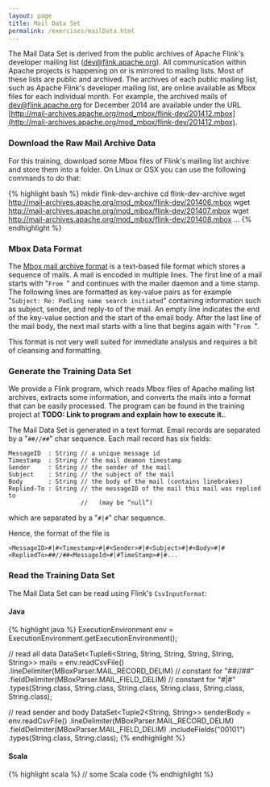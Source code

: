 ```yaml
---
layout: page
title: Mail Data Set
permalink: /exercises/mailData.html
---
```


The Mail Data Set is derived from the public archives of Apache Flink's developer mailing list (dev@flink.apache.org). All communication within Apache projects is happening on or is mirrored to mailing lists. Most of these lists are public and archived. The archives of each public mailing list, such as Apache Flink's developer mailing list, are online available as Mbox files for each individual month. For example, the archived mails of dev@flink.apache.org for December 2014 are available under the URL [http://mail-archives.apache.org/mod_mbox/flink-dev/201412.mbox](http://mail-archives.apache.org/mod_mbox/flink-dev/201412.mbox). 

### Download the Raw Mail Archive Data

For this training, download some Mbox files of Flink's mailing list archive and store them into a folder. On Linux or OSX you can use the following commands to do that:

{% highlight bash %}
mkdir flink-dev-archive
cd flink-dev-archive
wget http://mail-archives.apache.org/mod_mbox/flink-dev/201406.mbox
wget http://mail-archives.apache.org/mod_mbox/flink-dev/201407.mbox
wget http://mail-archives.apache.org/mod_mbox/flink-dev/201408.mbox
...
{% endhighlight %}

### Mbox Data Format

The [Mbox mail archive format](http://en.wikipedia.org/wiki/Mbox) is a text-based file format which stores a sequence of mails. A mail is encoded in multiple lines. The first line of a mail starts with "`From `" and continues with the mailer daemon and a time stamp. The following lines are formatted as key-value pairs as for example "`Subject: Re: Podling name search initiated`" containing information such as subject, sender, and reply-to of the mail. An empty line indicates the end of the key-value section and the start of the email body. After the last line of the mail body, the next mail starts with a line that begins again with "`From `".

This format is not very well suited for immediate analysis and requires a bit of cleansing and formatting.

### Generate the Training Data Set

We provide a Flink program, which reads Mbox files of Apache mailing list archives, extracts some information, and converts the mails into a format that can be easily processed. The program can be found in the training project at **TODO: Link to program and explain how to execute it.**.

The Mail Data Set is generated in a text format. Email records are separated by a "`##//##`" char sequence.
Each mail record has six fields:

~~~
MessageID  : String // a unique message id
Timestamp  : String // the mail deamon timestamp
Sender     : String // the sender of the mail
Subject    : String // the subject of the mail
Body       : String // the body of the mail (contains linebrakes)
Replied-To : String // the messageID of the mail this mail was replied to 
                    //   (may be “null”)
~~~

which are separated by a "`#|#`" char sequence.

Hence, the format of the file is 

~~~
<MessageID>#|#<Timestamp>#|#<Sender>#|#<Subject>#|#<Body>#|#<RepliedTo>##//##<MessageId>#|#TimeStamp>#|#...
~~~

### Read the Training Data Set

The Mail Data Set can be read using Flink's `CsvInputFormat`:

#### Java

{% highlight java %}
ExecutionEnvironment env = ExecutionEnvironment.getExecutionEnvironment();

// read all data
DataSet<Tuple6<String, String, String, String, String, String>> mails =
  env.readCsvFile(<PATH-TO-DATASET>)
    .lineDelimiter(MBoxParser.MAIL_RECORD_DELIM) // constant for "##//##"
    .fieldDelimiter(MBoxParser.MAIL_FIELD_DELIM) // constant for "#|#"
    .types(String.class, String.class, String.class,
           String.class, String.class, String.class);

// read sender and body
DataSet<Tuple2<String, String>> senderBody =
  env.readCsvFile(<PATH-TO-DATASET>)
    .lineDelimiter(MBoxParser.MAIL_RECORD_DELIM)
    .fieldDelimiter(MBoxParser.MAIL_FIELD_DELIM)
    .includeFields("00101")
    .types(String.class, String.class);
{% endhighlight %}

#### Scala

{% highlight scala %}
// some Scala code
{% endhighlight %}